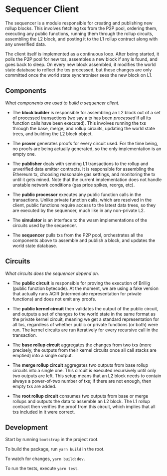 # Sequencer Client

The sequencer is a module responsible for creating and publishing new rollup blocks. This involves fetching txs from the P2P pool, ordering them, executing any public functions, running them through the rollup circuits, assembling the L2 block, and posting it to the L1 rollup contract along with any unverified data.

The client itself is implemented as a continuous loop. After being started, it polls the P2P pool for new txs, assembles a new block if any is found, and goes back to sleep. On every new block assembled, it modifies the world state database to reflect the txs processed, but these changes are only committed once the world state synchroniser sees the new block on L1.

## Components

_What components are used to build a sequencer client._

- The **block builder** is responsible for assembling an L2 block out of a set of processed transactions (we say a tx has been _processed_ if all its function calls have been executed). This involves running the txs through the base, merge, and rollup circuits, updating the world state trees, and building the L2 block object.

- The **prover** generates proofs for every circuit used. For the time being, no proofs are being actually generated, so the only implementation is an empty one.

- The **publisher** deals with sending L1 transactions to the rollup and unverified data emitter contracts. It is responsible for assembling the Ethereum tx, choosing reasonable gas settings, and monitoring the tx until it gets mined. Note that the current implementation does not handle unstable network conditions (gas price spikes, reorgs, etc).

- The **public processor** executes any public function calls in the transactions. Unlike private function calls, which are resolved in the client, public functions require access to the latest data trees, so they are executed by the sequencer, much like in any non-private L2.

- The **simulator** is an interface to the wasm implementations of the circuits used by the sequencer.

- The **sequencer** pulls txs from the P2P pool, orchestrates all the components above to assemble and publish a block, and updates the world state database.

## Circuits

_What circuits does the sequencer depend on._

- The **public circuit** is responsible for proving the execution of Brillig (public function bytecode). At the moment, we are using a fake version that actually runs ACIR (intermediate representation for private functions) and does not emit any proofs.

- The **public kernel circuit** then validates the output of the public circuit, and outputs a set of changes to the world state in the same format as the private kernel circuit, meaning we get a standard representation for all txs, regardless of whether public or private functions (or both) were run. The kernel circuits are run iteratively for every recursive call in the transaction.

- The **base rollup circuit** aggregates the changes from two txs (more precisely, the outputs from their kernel circuits once all call stacks are emptied) into a single output.

- The **merge rollup circuit** aggregates two outputs from base rollup circuits into a single one. This circuit is executed recursively until only two outputs are left. This setup means that an L2 block needs to contain always a power-of-two number of txs; if there are not enough, then empty txs are added.

- The **root rollup circuit** consumes two outputs from base or merge rollups and outputs the data to assemble an L2 block. The L1 rollup contract then verifies the proof from this circuit, which implies that all txs included in it were correct.

## Development

Start by running `bootstrap` in the project root.

To build the package, run `yarn build` in the root.

To watch for changes, `yarn build:dev`.

To run the tests, execute `yarn test`.